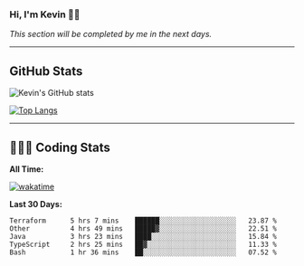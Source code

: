 ### Hi, I'm Kevin 👋🏻

_This section will be completed by me in the next days._


--- 
## GitHub Stats
![Kevin's GitHub stats](https://github-readme-stats.vercel.app/api?username=kevin-kraus&show_icons=true&theme=dark)

[![Top Langs](https://github-readme-stats.vercel.app/api/top-langs/?username=kevin-kraus&layout=compact&theme=dark)]()

---
## 🧑🏻‍💻 Coding Stats

**All Time:**

[![wakatime](https://wakatime.com/badge/user/2ee1869b-72a2-4c21-b5f7-e95432f5a1cf.svg?style=flat)](https://wakatime.com/@2ee1869b-72a2-4c21-b5f7-e95432f5a1cf)

**Last 30 Days:**

<!--START_SECTION:waka-->

```text
Terraform      5 hrs 7 mins    ██████░░░░░░░░░░░░░░░░░░░   23.87 %
Other          4 hrs 49 mins   █████▓░░░░░░░░░░░░░░░░░░░   22.51 %
Java           3 hrs 23 mins   ████░░░░░░░░░░░░░░░░░░░░░   15.84 %
TypeScript     2 hrs 25 mins   ██▓░░░░░░░░░░░░░░░░░░░░░░   11.33 %
Bash           1 hr 36 mins    ██░░░░░░░░░░░░░░░░░░░░░░░   07.52 %
```

<!--END_SECTION:waka-->
